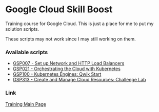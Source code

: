 # Google Cloud Skill Boost

Training course for Google Cloud. This is just a place for me to put my solution scripts.

These scripts may not work since I may still working on them.

### Available scripts
* [GSP007 - Set up Network and HTTP Load Balancers](GSP0xx/GSP007-SetUpNetworkAndHTTPLoadBalancers.sh)
* [GSP021 - Orchestrating the Cloud with Kubernetes](GSP0xx/GSP021-OrchestratingTheCloudWithKubernetes.sh)
* [GSP100 - Kubernetes Engines: Qwik Start](GSP1xx/GSP100-KubernetesEngines_QwikStart.sh)
* [GSP313 - Create and Manage Cloud Resources: Challenge Lab](GSP3xx/GSP313-CreateAndManageCloudResources_ChallengeLab.sh)


### Link
[Training Main Page](https://www.cloudskillsboost.google/)

